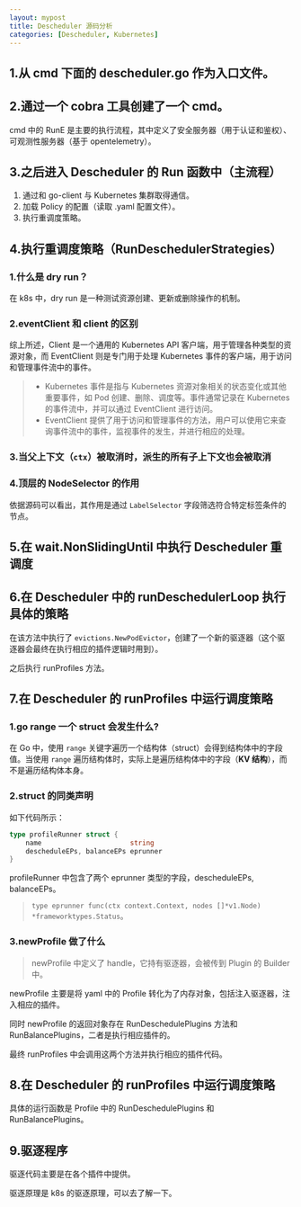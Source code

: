 ```yaml
---
layout: mypost
title: Descheduler 源码分析
categories: [Descheduler, Kubernetes]
---
```


## 1.从 cmd 下面的 descheduler.go 作为入口文件。

## 2.通过一个 cobra 工具创建了一个 cmd。

cmd 中的 RunE 是主要的执行流程，其中定义了安全服务器（用于认证和鉴权）、可观测性服务器（基于 opentelemetry）。

## 3.之后进入 Descheduler 的 Run 函数中（主流程）

1. 通过和 go-client 与 Kubernetes 集群取得通信。
2. 加载 Policy 的配置（读取 .yaml 配置文件）。
3. 执行重调度策略。

## 4.执行重调度策略（RunDeschedulerStrategies）

### 1.什么是 dry run？

在 k8s 中，dry run 是一种测试资源创建、更新或删除操作的机制。

### 2.eventClient 和 client 的区别

综上所述，Client 是一个通用的 Kubernetes API 客户端，用于管理各种类型的资源对象，而 EventClient 则是专门用于处理 Kubernetes 事件的客户端，用于访问和管理事件流中的事件。

> - Kubernetes 事件是指与 Kubernetes 资源对象相关的状态变化或其他重要事件，如 Pod 创建、删除、调度等。事件通常记录在 Kubernetes 的事件流中，并可以通过 EventClient 进行访问。
> - EventClient 提供了用于访问和管理事件的方法，用户可以使用它来查询事件流中的事件，监视事件的发生，并进行相应的处理。

### 3.当父上下文（`ctx`）被取消时，派生的所有子上下文也会被取消

### 4.顶层的 NodeSelector 的作用

依据源码可以看出，其作用是通过 `LabelSelector` 字段筛选符合特定标签条件的节点。

## 5.在 wait.NonSlidingUntil 中执行 Descheduler 重调度

## 6.在 Descheduler 中的 runDeschedulerLoop 执行具体的策略

在该方法中执行了 `evictions.NewPodEvictor`，创建了一个新的驱逐器（这个驱逐器会最终在执行相应的插件逻辑时用到）。

之后执行 runProfiles 方法。

## 7.在 Descheduler 的 runProfiles 中运行调度策略

### 1.go range 一个 struct 会发生什么?

在 Go 中，使用 `range` 关键字遍历一个结构体（struct）会得到结构体中的字段值。当使用 `range` 遍历结构体时，实际上是遍历结构体中的字段（**KV 结构**），而不是遍历结构体本身。

### 2.struct 的同类声明

如下代码所示：

```go
type profileRunner struct {
	name                      string
	descheduleEPs, balanceEPs eprunner
}
```

profileRunner 中包含了两个 eprunner 类型的字段，descheduleEPs, balanceEPs。

> `type eprunner func(ctx context.Context, nodes []*v1.Node) *frameworktypes.Status`。

### 3.newProfile 做了什么

> newProfile 中定义了 handle，它持有驱逐器，会被传到 Plugin 的 Builder 中。

newProfile 主要是将 yaml 中的 Profile 转化为了内存对象，包括注入驱逐器，注入相应的插件。 

同时 newProfile 的返回对象存在 RunDeschedulePlugins 方法和 RunBalancePlugins，二者是执行相应插件的。

最终 runProfiles 中会调用这两个方法并执行相应的插件代码。

## 8.在 Descheduler 的 runProfiles 中运行调度策略

具体的运行函数是 Profile 中的 RunDeschedulePlugins 和 RunBalancePlugins。

## 9.驱逐程序

驱逐代码主要是在各个插件中提供。

驱逐原理是 k8s 的驱逐原理，可以去了解一下。






